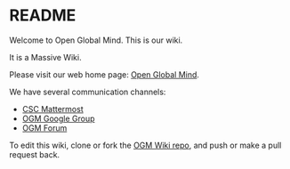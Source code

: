 # README

Welcome to Open Global Mind.  This is our wiki.

It is a Massive Wiki.

Please visit our web home page: [Open Global Mind](https://www.openglobalmind.com/).

We have several communication channels:

- [CSC Mattermost](https://chat.collectivesensecommons.org)
- [OGM Google Group](https://groups.google.com/g/openglobalmind/)
- [OGM Forum](https://forum.openglobalmind.com/)

To edit this wiki, clone or fork the [OGM Wiki repo](https://github.com/OpenGlobalMind/ogm-wiki), and push or make a pull request back.